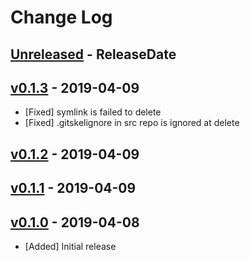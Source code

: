 # Change Log

## [Unreleased](https://github.com/dalance/procs/compare/v0.1.3...Unreleased) - ReleaseDate

## [v0.1.3](https://github.com/dalance/procs/compare/v0.1.2...v0.1.3) - 2019-04-09

* [Fixed] symlink is failed to delete
* [Fixed] .gitskelignore in src repo is ignored at delete

## [v0.1.2](https://github.com/dalance/procs/compare/v0.1.1...v0.1.2) - 2019-04-09

## [v0.1.1](https://github.com/dalance/git-skel/compare/v0.1.0...v0.1.1) - 2019-04-09

## [v0.1.0](https://github.com/dalance/git-skel/compare/...v0.1.0) - 2019-04-08

* [Added] Initial release
